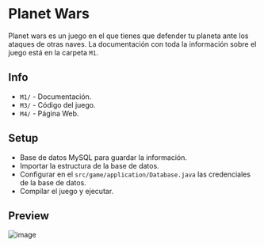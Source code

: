 # Planet Wars

Planet wars es un juego en el que tienes que defender tu planeta ante los ataques de otras naves. La documentación con toda la información sobre el juego está en la carpeta `M1`.

## Info
- `M1/` - Documentación.
- `M3/` - Código del juego.
- `M4/` - Página Web.

## Setup
- Base de datos MySQL para guardar la información.
- Importar la estructura de la base de datos.
- Configurar en el `src/game/application/Database.java` las credenciales de la base de datos.
- Compilar el juego y ejecutar.

## Preview
![image](https://github.com/user-attachments/assets/a7973edf-cdc9-4b8b-ae5a-cf469f495af4)

